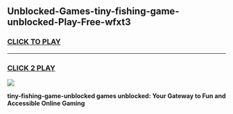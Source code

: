 
## Unblocked-Games-tiny-fishing-game-unblocked-Play-Free-wfxt3
<h3>
<a href="https://premium76.site?title=tiny-fishing-game-unblocked&ref=18A">CLICK TO PLAY</a></h3>
<hr>

<h3>
<a href="https://premium76.site?title=tiny-fishing-game-unblocked&ref=18A">CLICK 2 PLAY</a>
  
</h3>

<a href="https://premium76.site?title=tiny-fishing-game-unblocked&ref=18A"><img src="https://clearcache.store/games.png"></a>


**tiny-fishing-game-unblocked games unblocked: Your Gateway to Fun and Accessible Online Gaming**
